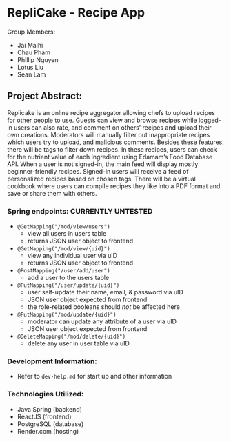 # RepliCake - Recipe App

Group Members:
* Jai Malhi
* Chau Pham
* Phillip Nguyen
* Lotus Liu
* Sean Lam

## Project Abstract:
Replicake is an online recipe aggregator allowing chefs to upload recipes for other people to use. Guests can view and browse recipes while logged-in users can also rate, and comment on others’ recipes and upload their own creations. Moderators will manually filter out inappropriate recipes which users try to upload, and malicious comments. Besides these features, there will be tags to filter down recipes. In these recipes, users can check for the nutrient value of each ingredient using Edamam’s Food Database API. When a user is not signed-in, the main feed will display mostly beginner-friendly recipes. Signed-in users will receive a feed of personalized recipes based on chosen tags. There will be a virtual cookbook where users can compile recipes they like into a PDF format and save or share them with others. 

### Spring endpoints: **CURRENTLY UNTESTED**
- `@GetMapping("/mod/view/users")` 
    - view all users in users table
    - returns JSON user object to frontend
- `@GetMapping("/mod/view/{uid}")` 
    - view any individual user via uID
    - returns JSON user object to frontend
- `@PostMapping("/user/add/user")`
    - add a user to the users table 
- `@PutMapping("/user/update/{uid}")`
    - user self-update their name, email, & password via uID
    - JSON user object expected from frontend
    - the role-related booleans should *not* be affected here
- `@PutMapping("/mod/update/{uid}")`
    - moderator can update any attribute of a user via uID
    - JSON user object expected from frontend
- `@DeleteMapping("/mod/delete/{uid}")`
    - delete any user in user table via uID

### Development Information:
- Refer to `dev-help.md` for start up and other information
### Technologies Utilized:
- Java Spring (backend)
- ReactJS (frontend)
- PostgreSQL (database)
- Render.com (hosting)
